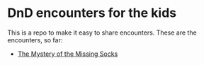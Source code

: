 # DnD encounters for the kids

This is a repo to make it easy to share encounters.
These are the encounters, so far:

- [The Mystery of the Missing Socks](./The%20Mystery%20of%20the%20Missing%20Socks/Plot.md)
